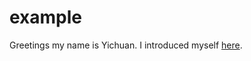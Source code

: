 # example

Greetings my name is Yichuan. I introduced myself [here](https://github.com/cognoma/cognoma/issues/2#ADD_YOUR_COMMENT_ANCHOR_HERE "cognoma/cognoma#2: Introduction Issue").

